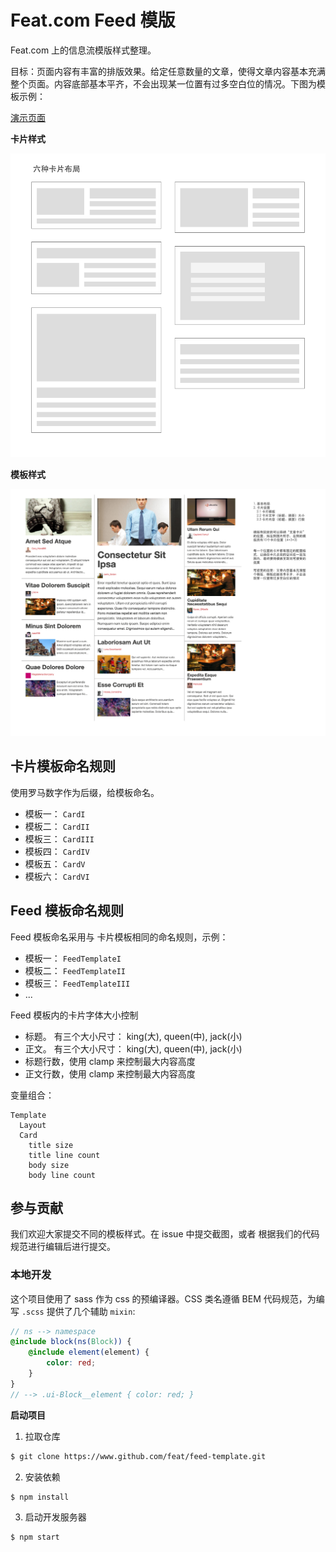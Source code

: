 # Feat.com Feed 模版

Feat.com 上的信息流模版样式整理。

目标：页面内容有丰富的排版效果。给定任意数量的文章，使得文章内容基本充满整个页面。内容底部基本平齐，不会出现某一位置有过多空白位的情况。下图为模板示例：

[演示页面](https://feat.github.io/feed-template/)

**卡片样式**

![card_types](./card.png)

**模板样式**

![](./template.png)


## 卡片模板命名规则

使用罗马数字作为后缀，给模板命名。

- 模板一： `CardI`
- 模板二： `CardII`
- 模板三： `CardIII`
- 模板四： `CardIV`
- 模板五： `CardV`
- 模板六： `CardVI`

## Feed 模板命名规则

Feed 模板命名采用与 卡片模板相同的命名规则，示例：

- 模板一： `FeedTemplateI`
- 模板二： `FeedTemplateII`
- 模板三： `FeedTemplateIII`
- ...

Feed 模板内的卡片字体大小控制

- 标题。 有三个大小尺寸： king(大), queen(中), jack(小)
- 正文。 有三个大小尺寸： king(大), queen(中), jack(小)
- 标题行数，使用 clamp 来控制最大内容高度
- 正文行数，使用 clamp 来控制最大内容高度

变量组合： 

```
Template 
  Layout
  Card 
    title size
    title line count
    body size
    body line count
```

## 参与贡献

我们欢迎大家提交不同的模板样式。在 issue 中提交截图，或者 根据我们的代码规范进行编辑后进行提交。

### 本地开发

这个项目使用了 sass 作为 css 的预编译器。CSS 类名遵循 BEM 代码规范，为编写 `.scss` 提供了几个辅助 `mixin`: 

```scss
// ns --> namespace
@include block(ns(Block)) {
    @include element(element) {
        color: red;
    }
}
// --> .ui-Block__element { color: red; }
```


**启动项目**

1. 拉取仓库

```bash
$ git clone https://www.github.com/feat/feed-template.git
```

2. 安装依赖

```bash
$ npm install
```

3. 启动开发服务器

```bash
$ npm start
```

